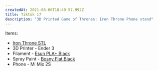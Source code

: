 ```yaml
---
createdAt: 2021-08-06T18:49:57.992Z
title: Tiktok 17
description: "3D Printed Game of Thrones: Iron Throne Phone stand"
---
```

Items:

* [Iron Throne STL](https://www.thingiverse.com/thing:2782117)
* 3D Printer - Ender 3
* Filament - [Esun PLA+ Black](https://shp.ee/2zcqzgt)
* Spray Paint - [Bosny Flat Black](https://shp.ee/78d23ht)
* Phone - Mi Mix 2S